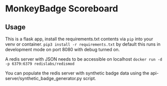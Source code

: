 # MonkeyBadge Scoreboard
## Usage
This is a flask app, install the requirements.txt contents via `pip` into your venv or container.
`pip3 install -r requirements.txt`
by default this runs in development mode on port 8080 with debug turned on.

A redis server with JSON needs to be accessible on localhost
`docker run -d -p 6379:6379 redislabs/redismod`

You can populate the redis server with synthetic badge data using the api-server/synthetic_badge_generator.py script. 
